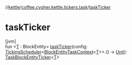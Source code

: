 //[kettle](../../index.md)/[coffee.cypher.kettle.tickers.task](index.md)/[taskTicker](task-ticker.md)

# taskTicker

[jvm]\
fun <[T](task-ticker.md) : BlockEntity> [taskTicker](task-ticker.md)(config: [TickingScheduler](../coffee.cypher.kettle.scheduler/-ticking-scheduler/index.md)<[BlockEntityTaskContext](-block-entity-task-context/index.md)<[T](task-ticker.md)>>.() -> [Unit](https://kotlinlang.org/api/latest/jvm/stdlib/kotlin/-unit/index.html)): [TaskBlockEntityTicker](-task-block-entity-ticker/index.md)<[T](task-ticker.md)>
